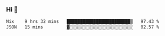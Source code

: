 ### Hi 👋

<!--START_SECTION:waka-->

```txt
Nix    9 hrs 32 mins   ████████████████████████▒   97.43 %
JSON   15 mins         ▓░░░░░░░░░░░░░░░░░░░░░░░░   02.57 %
```

<!--END_SECTION:waka-->
